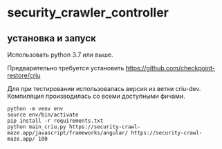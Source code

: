 # security_crawler_controller
## установка и запуск
Использовать python 3.7 или выше.

Предварительно требуется установить https://github.com/checkpoint-restore/criu

Для при тестировании использовалась версия из ветки criu-dev.
Компиляция производилась со всеми доступными фичами.

```
python -m venv env
source env/bin/activate
pip install -r requirements.txt 
python main_criu.py https://security-crawl-maze.app/javascript/frameworks/angular/ https://security-crawl-maze.app/ 100
```


